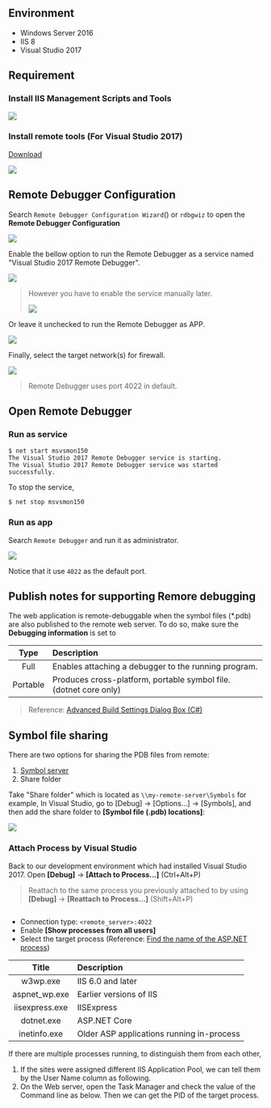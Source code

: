 

## Environment

- Windows Server 2016
- IIS 8
- Visual Studio 2017 

## Requirement


### Install IIS Management Scripts and Tools

![](assets/001.png)


### Install remote tools (For Visual Studio 2017)

[Download](https://visualstudio.microsoft.com/downloads/?q=remote+tools#remote-tools-for-visual-studio-2017)

![](assets/002.png)


## Remote Debugger Configuration

Search `Remote Debugger Configuration Wizard`() or `rdbgwiz` to open the **Remote Debugger Configuration** 

![](assets/003.png)



Enable the bellow option to run the Remote Debugger as a service named "Visual Studio 2017 Remote Debugger".

![](assets/004.png)


> However you have to enable the service manually later.
> 
> ![](assets/005.png)


Or leave it unchecked to run the Remote Debugger as APP.

![](assets/006.png)


Finally, select the target network(s) for firewall.

![](assets/008.png)


> Remote Debugger uses port 4022 in default.


## Open Remote Debugger

### Run as service

```
$ net start msvsmon150
The Visual Studio 2017 Remote Debugger service is starting.
The Visual Studio 2017 Remote Debugger service was started successfully.
```

To stop the service,

```
$ net stop msvsmon150
``` 

### Run as app

Search `Remote Debugger` and run it as administrator.

![](assets/008.png)

Notice that it use `4022` as the default port.


## Publish notes for supporting Remore debugging

The web application is remote-debuggable when the symbol files (*.pdb) are also published to the remote web server.
To do so, make sure the **Debugging information** is set to 


| Type | Description |
|:----:|:------------|
| Full | Enables attaching a debugger to the running program. |
| Portable | Produces cross-platform, portable symbol file. (dotnet core only) |

> Reference: [Advanced Build Settings Dialog Box (C#)](https://docs.microsoft.com/en-us/visualstudio/ide/reference/advanced-build-settings-dialog-box-csharp?view=vs-2017#output)



## Symbol file sharing

There are two options for sharing the PDB files from remote:

1. [Symbol server](https://docs.microsoft.com/en-us/windows-hardware/drivers/debugger/symbol-stores-and-symbol-servers)
2. Share folder

Take "Share folder" which is located as `\\my-remote-server\Symbols` for example, 
In Visual Studio, go to [Debug] -> [Options...] -> [Symbols],
and then add the share folder to **[Symbol file (.pdb) locations]**:

![](assets/009.png)


### Attach Process by Visual Studio

Back to our development environment which had installed Visual Studio 2017.
Open **[Debug]** -> **[Attach to Process...]** (Ctrl+Alt+P) 

> Reattach to the same process you previously attached to by using **[Debug]** -> **[Reattach to Process...]** (Shift+Alt+P)

![]()

- Connection type: `<remote_server>:4022`
- Enable **[Show processes from all users]**
- Select the target process (Reference: [Find the name of the ASP.NET process](https://docs.microsoft.com/en-us/visualstudio/debugger/how-to-find-the-name-of-the-aspnet-process))


| Title | Description |
|:-----:|:------------|
| w3wp.exe | IIS 6.0 and later |
| aspnet_wp.exe | Earlier versions of IIS |
| iisexpress.exe | IISExpress |
| dotnet.exe | ASP.NET Core |
| inetinfo.exe | Older ASP applications running in-process |


If there are multiple processes running, to distinguish them from each other,

1. If the sites were assigned different IIS Application Pool, we can tell them by the User Name column as following.
2. On the Web server, open the Task Manager and check the value of the Command line as below. Then we can get the PID of the target process.














